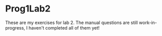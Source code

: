 # Prog1Lab2
These are my exercises for lab 2. The manual questions are still work-in-progress, I haven't completed all of them yet!
